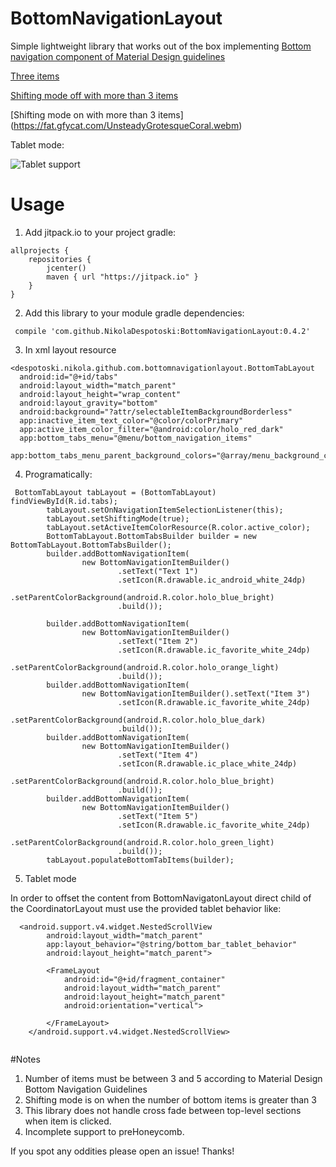 # BottomNavigationLayout

Simple lightweight library that works out of the box implementing [Bottom navigation component of Material Design guidelines](https://www.google.com/design/spec/components/bottom-navigation.html)

 
  
  [Three items](http://i.imgur.com/uQjIy1O.gif)
  
  [Shifting mode off with more than 3 items](http://i.imgur.com/OrADI77.gif)
  
  [Shifting mode on with more than 3 items] (https://fat.gfycat.com/UnsteadyGrotesqueCoral.webm)
  
  Tablet mode:
  
  ![](https://raw.githubusercontent.com/NikolaDespotoski/BottomNavigationLayout/master/tablet_mode.png "Tablet support")

# Usage 
 1. Add jitpack.io to your project gradle:
```
allprojects {
    repositories {
        jcenter()
        maven { url "https://jitpack.io" }
    }
}
```

 2.  Add this library to your module gradle dependencies: 
```
 compile 'com.github.NikolaDespotoski:BottomNavigationLayout:0.4.2'
```
 3. In xml layout resource

```
<despotoski.nikola.github.com.bottomnavigationlayout.BottomTabLayout
  android:id="@+id/tabs"
  android:layout_width="match_parent"
  android:layout_height="wrap_content"
  android:layout_gravity="bottom"
  android:background="?attr/selectableItemBackgroundBorderless"
  app:inactive_item_text_color="@color/colorPrimary"
  app:active_item_color_filter="@android:color/holo_red_dark"
  app:bottom_tabs_menu="@menu/bottom_navigation_items"
  app:bottom_tabs_menu_parent_background_colors="@array/menu_background_colors"/>
```
        


 4. Programatically:

```
 BottomTabLayout tabLayout = (BottomTabLayout) findViewById(R.id.tabs);
        tabLayout.setOnNavigationItemSelectionListener(this);
        tabLayout.setShiftingMode(true);
        tabLayout.setActiveItemColorResource(R.color.active_color);
        BottomTabLayout.BottomTabsBuilder builder = new BottomTabLayout.BottomTabsBuilder();
        builder.addBottomNavigationItem(
                new BottomNavigationItemBuilder()
                        .setText("Text 1")
                        .setIcon(R.drawable.ic_android_white_24dp)
                        .setParentColorBackground(android.R.color.holo_blue_bright)
                        .build());

        builder.addBottomNavigationItem(
                new BottomNavigationItemBuilder()
                        .setText("Item 2")
                        .setIcon(R.drawable.ic_favorite_white_24dp)
                        .setParentColorBackground(android.R.color.holo_orange_light)
                        .build());
        builder.addBottomNavigationItem(
                new BottomNavigationItemBuilder().setText("Item 3")
                        .setIcon(R.drawable.ic_favorite_white_24dp)
                        .setParentColorBackground(android.R.color.holo_blue_dark)
                        .build());
        builder.addBottomNavigationItem(
                new BottomNavigationItemBuilder()
                        .setText("Item 4")
                        .setIcon(R.drawable.ic_place_white_24dp)
                        .setParentColorBackground(android.R.color.holo_blue_bright)
                        .build());
        builder.addBottomNavigationItem(
                new BottomNavigationItemBuilder()
                        .setText("Item 5")
                        .setIcon(R.drawable.ic_favorite_white_24dp)
                        .setParentColorBackground(android.R.color.holo_green_light)
                        .build());
        tabLayout.populateBottomTabItems(builder);
```
 5. Tablet mode
 
In order to offset the content from BottomNavigatonLayout direct child of the CoordinatorLayout must use the provided tablet behavior like:

````
  <android.support.v4.widget.NestedScrollView
        android:layout_width="match_parent"
        app:layout_behavior="@string/bottom_bar_tablet_behavior"
        android:layout_height="match_parent">

        <FrameLayout
            android:id="@+id/fragment_container"
            android:layout_width="match_parent"
            android:layout_height="match_parent"
            android:orientation="vertical">

        </FrameLayout>
    </android.support.v4.widget.NestedScrollView>
    
````

#Notes

1. Number of items must be between 3 and 5 according to Material Design Bottom Navigation Guidelines
2. Shifting mode is on when the number of bottom items is greater than 3
3. This library does not handle cross fade between top-level sections when item is clicked.
4. Incomplete support to preHoneycomb.


If you spot any oddities please open an issue! Thanks!
